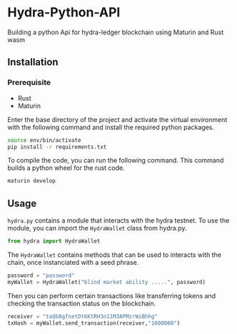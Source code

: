 


# Hydra-Python-API

Building a python Api for hydra-ledger blockchain using Maturin and Rust wasm


## Installation
### Prerequisite

* Rust
* Maturin

Enter the base directory of the project and activate the virtual environment with the following command and install the required python packages.

```bash
source env/bin/activate
pip install -r requirements.txt
```

To compile the code, you can run the following command. This command builds a python wheel for the rust code.
```bash
maturin develop
```

## Usage

`hydra.py` contains a module that interacts with the hydra testnet. To use the module, you can import the `HydraWallet` class from hydra.py.

```python
from hydra import HydraWallet
```

The `HydraWallet` contains methods that can be used to interacts with the chain, once instanciated with a seed phrase.

```python
password = "password"
myWallet = HydraWallet("blind market ability .....", password)
```
Then you can perform certain transactions like transferring tokens and checking the transaction status on the blockchain.

```python
receiver = "taQb8gfnetDt6KtRH3n11M3APMzrWiBhhg"
txHash = myWallet.send_transaction(receiver,"1000000")
```
